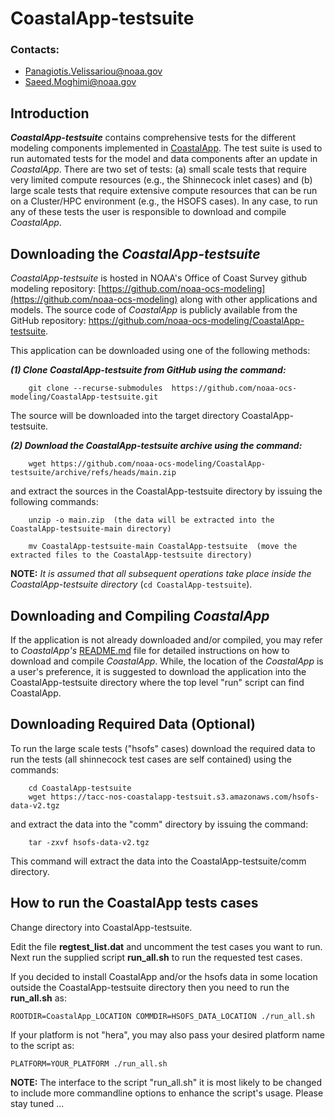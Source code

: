 # CoastalApp-testsuite

### Contacts:

 * [Panagiotis.Velissariou@noaa.gov](mailto:Panagiotis.Velissariou@noaa.gov)
 * [Saeed.Moghimi@noaa.gov](mailto:Saeed.Moghimi@noaa.gov)

## Introduction

***CoastalApp-testsuite*** contains comprehensive tests for the different modeling
components implemented in [CoastalApp](https://github.com/noaa-ocs-modeling/CoastalApp). The test suite is used to run automated tests for the model and data components after an update in *CoastalApp*. There are two set of tests: (a) small scale tests that require very limited compute resources (e.g., the Shinnecock inlet cases) and (b) large scale tests that require extensive compute resources that can be run on a Cluster/HPC environment (e.g., the HSOFS cases). In any case, to run any of these tests the user is responsible to download and compile *CoastalApp*.


## Downloading the *CoastalApp-testsuite*

*CoastalApp-testsuite* is hosted in NOAA's Office of Coast Survey github modeling repository: [https://github.com/noaa-ocs-modeling](https://github.com/noaa-ocs-modeling) along with other applications and models. The source code of *CoastalApp* is publicly available from the GitHub repository:
  <a href="https://github.com/noaa-ocs-modeling/CoastalApp-testsuite"
     TARGET="_BLANK" REL="NOREFERRER">https://github.com/noaa-ocs-modeling/CoastalApp-testsuite</a>.

This application can be downloaded using one of the following methods:

***(1) Clone CoastalApp-testsuite from GitHub using the command:***

        git clone --recurse-submodules  https://github.com/noaa-ocs-modeling/CoastalApp-testsuite.git

The source will be downloaded into the target directory CoastalApp-testsuite.

***(2) Download the CoastalApp-testsuite archive using the command:***

        wget https://github.com/noaa-ocs-modeling/CoastalApp-testsuite/archive/refs/heads/main.zip

and extract the sources in the CoastalApp-testsuite directory by issuing the following commands:

        unzip -o main.zip  (the data will be extracted into the CoastalApp-testsuite-main directory)

        mv CoastalApp-testsuite-main CoastalApp-testsuite  (move the extracted files to the CoastalApp-testsuite directory)

**NOTE:** *It is assumed that all subsequent operations take place inside the CoastalApp-testsuite directory* (``cd CoastalApp-testsuite``).


## Downloading and Compiling *CoastalApp*

If the application is not already downloaded and/or compiled, you may refer to *CoastalApp's* [README.md](https://github.com/noaa-ocs-modeling/CoastalApp#readme) file for detailed instructions on how to download and compile *CoastalApp*.
While, the location of the *CoastalApp* is a user's preference, it is suggested to
download the application into the CoastalApp-testsuite directory where the top level
"run" script can find CoastalApp.

## Downloading Required Data (Optional)

To run the large scale tests ("hsofs" cases) download the required data to run the tests (all shinnecock test cases are self contained) using the commands:

        cd CoastalApp-testsuite
        wget https://tacc-nos-coastalapp-testsuit.s3.amazonaws.com/hsofs-data-v2.tgz

and extract the data into the "comm" directory by issuing the command: 

        tar -zxvf hsofs-data-v2.tgz
 
 This command will extract the data into the CoastalApp-testsuite/comm directory.

## How to run the CoastalApp tests cases

Change directory into CoastalApp-testsuite.

Edit the file **regtest_list.dat** and uncomment the test cases you want to run. Next run the supplied script **run_all.sh** to run the requested test cases.

If you decided to install CoastalApp and/or the hsofs data in some location outside the CoastalApp-testsuite directory then you need to run the **run_all.sh** as:

``ROOTDIR=CoastalApp_LOCATION COMMDIR=HSOFS_DATA_LOCATION ./run_all.sh``

If your platform is not "hera", you may also pass your desired platform name to the script as:

``PLATFORM=YOUR_PLATFORM ./run_all.sh``

**NOTE:** The interface to the script "run_all.sh" it is most likely to be changed to include more commandline options to enhance the script's usage.
Please stay tuned ...
